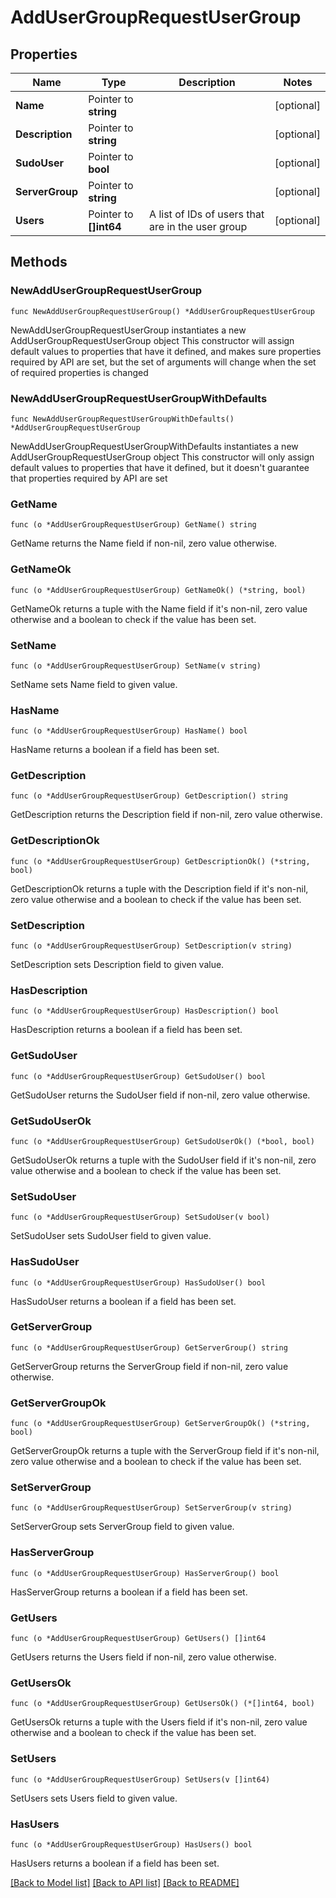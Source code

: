 # AddUserGroupRequestUserGroup

## Properties

Name | Type | Description | Notes
------------ | ------------- | ------------- | -------------
**Name** | Pointer to **string** |  | [optional] 
**Description** | Pointer to **string** |  | [optional] 
**SudoUser** | Pointer to **bool** |  | [optional] 
**ServerGroup** | Pointer to **string** |  | [optional] 
**Users** | Pointer to **[]int64** | A list of IDs of users that are in the user group | [optional] 

## Methods

### NewAddUserGroupRequestUserGroup

`func NewAddUserGroupRequestUserGroup() *AddUserGroupRequestUserGroup`

NewAddUserGroupRequestUserGroup instantiates a new AddUserGroupRequestUserGroup object
This constructor will assign default values to properties that have it defined,
and makes sure properties required by API are set, but the set of arguments
will change when the set of required properties is changed

### NewAddUserGroupRequestUserGroupWithDefaults

`func NewAddUserGroupRequestUserGroupWithDefaults() *AddUserGroupRequestUserGroup`

NewAddUserGroupRequestUserGroupWithDefaults instantiates a new AddUserGroupRequestUserGroup object
This constructor will only assign default values to properties that have it defined,
but it doesn't guarantee that properties required by API are set

### GetName

`func (o *AddUserGroupRequestUserGroup) GetName() string`

GetName returns the Name field if non-nil, zero value otherwise.

### GetNameOk

`func (o *AddUserGroupRequestUserGroup) GetNameOk() (*string, bool)`

GetNameOk returns a tuple with the Name field if it's non-nil, zero value otherwise
and a boolean to check if the value has been set.

### SetName

`func (o *AddUserGroupRequestUserGroup) SetName(v string)`

SetName sets Name field to given value.

### HasName

`func (o *AddUserGroupRequestUserGroup) HasName() bool`

HasName returns a boolean if a field has been set.

### GetDescription

`func (o *AddUserGroupRequestUserGroup) GetDescription() string`

GetDescription returns the Description field if non-nil, zero value otherwise.

### GetDescriptionOk

`func (o *AddUserGroupRequestUserGroup) GetDescriptionOk() (*string, bool)`

GetDescriptionOk returns a tuple with the Description field if it's non-nil, zero value otherwise
and a boolean to check if the value has been set.

### SetDescription

`func (o *AddUserGroupRequestUserGroup) SetDescription(v string)`

SetDescription sets Description field to given value.

### HasDescription

`func (o *AddUserGroupRequestUserGroup) HasDescription() bool`

HasDescription returns a boolean if a field has been set.

### GetSudoUser

`func (o *AddUserGroupRequestUserGroup) GetSudoUser() bool`

GetSudoUser returns the SudoUser field if non-nil, zero value otherwise.

### GetSudoUserOk

`func (o *AddUserGroupRequestUserGroup) GetSudoUserOk() (*bool, bool)`

GetSudoUserOk returns a tuple with the SudoUser field if it's non-nil, zero value otherwise
and a boolean to check if the value has been set.

### SetSudoUser

`func (o *AddUserGroupRequestUserGroup) SetSudoUser(v bool)`

SetSudoUser sets SudoUser field to given value.

### HasSudoUser

`func (o *AddUserGroupRequestUserGroup) HasSudoUser() bool`

HasSudoUser returns a boolean if a field has been set.

### GetServerGroup

`func (o *AddUserGroupRequestUserGroup) GetServerGroup() string`

GetServerGroup returns the ServerGroup field if non-nil, zero value otherwise.

### GetServerGroupOk

`func (o *AddUserGroupRequestUserGroup) GetServerGroupOk() (*string, bool)`

GetServerGroupOk returns a tuple with the ServerGroup field if it's non-nil, zero value otherwise
and a boolean to check if the value has been set.

### SetServerGroup

`func (o *AddUserGroupRequestUserGroup) SetServerGroup(v string)`

SetServerGroup sets ServerGroup field to given value.

### HasServerGroup

`func (o *AddUserGroupRequestUserGroup) HasServerGroup() bool`

HasServerGroup returns a boolean if a field has been set.

### GetUsers

`func (o *AddUserGroupRequestUserGroup) GetUsers() []int64`

GetUsers returns the Users field if non-nil, zero value otherwise.

### GetUsersOk

`func (o *AddUserGroupRequestUserGroup) GetUsersOk() (*[]int64, bool)`

GetUsersOk returns a tuple with the Users field if it's non-nil, zero value otherwise
and a boolean to check if the value has been set.

### SetUsers

`func (o *AddUserGroupRequestUserGroup) SetUsers(v []int64)`

SetUsers sets Users field to given value.

### HasUsers

`func (o *AddUserGroupRequestUserGroup) HasUsers() bool`

HasUsers returns a boolean if a field has been set.


[[Back to Model list]](../README.md#documentation-for-models) [[Back to API list]](../README.md#documentation-for-api-endpoints) [[Back to README]](../README.md)


